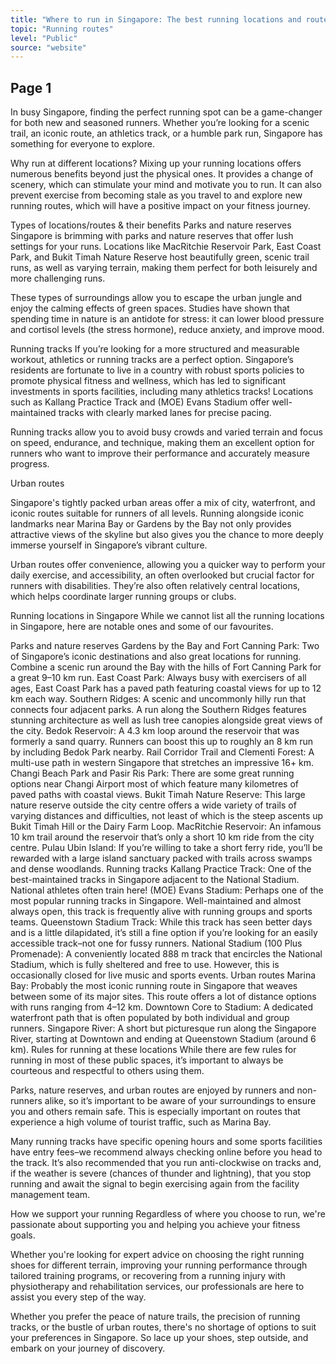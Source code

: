 ```yaml
---
title: "Where to run in Singapore: The best running locations and routes"
topic: "Running routes"
level: "Public"
source: "website"
---
```


## Page 1
In busy Singapore, finding the perfect running spot can be a game-changer for both new and seasoned runners. Whether you’re looking for a scenic trail, an iconic route, an athletics track, or a humble park run, Singapore has something for everyone to explore.

Why run at different locations?
Mixing up your running locations offers numerous benefits beyond just the physical ones. It provides a change of scenery, which can stimulate your mind and motivate you to run. It can also prevent exercise from becoming stale as you travel to and explore new running routes, which will have a positive impact on your fitness journey.

Types of locations/routes & their benefits
Parks and nature reserves
Singapore is brimming with parks and nature reserves that offer lush settings for your runs. Locations like MacRitchie Reservoir Park, East Coast Park, and Bukit Timah Nature Reserve host beautifully green, scenic trail runs, as well as varying terrain, making them perfect for both leisurely and more challenging runs.

These types of surroundings allow you to escape the urban jungle and enjoy the calming effects of green spaces. Studies have shown that spending time in nature is an antidote for stress: it can lower blood pressure and cortisol levels (the stress hormone), reduce anxiety, and improve mood.

Running tracks
If you’re looking for a more structured and measurable workout, athletics or running tracks are a perfect option. Singapore’s residents are fortunate to live in a country with robust sports policies to promote physical fitness and wellness, which has led to significant investments in sports facilities, including many athletics tracks! Locations such as Kallang Practice Track and (MOE) Evans Stadium offer well-maintained tracks with clearly marked lanes for precise pacing.

Running tracks allow you to avoid busy crowds and varied terrain and focus on speed, endurance, and technique, making them an excellent option for runners who want to improve their performance and accurately measure progress.

Urban routes

Singapore's tightly packed urban areas offer a mix of city, waterfront, and iconic routes suitable for runners of all levels. Running alongside iconic landmarks near Marina Bay or Gardens by the Bay not only provides attractive views of the skyline but also gives you the chance to more deeply immerse yourself in Singapore’s vibrant culture.

Urban routes offer convenience, allowing you a quicker way to perform your daily exercise, and accessibility, an often overlooked but crucial factor for runners with disabilities. They’re also often relatively central locations, which helps coordinate larger running groups or clubs.

Running locations in Singapore
While we cannot list all the running locations in Singapore, here are notable ones and some of our favourites.

Parks and nature reserves
Gardens by the Bay and Fort Canning Park: Two of Singapore’s iconic destinations and also great locations for running. Combine a scenic run around the Bay with the hills of Fort Canning Park for a great 9–10 km run.
East Coast Park: Always busy with exercisers of all ages, East Coast Park has a paved path featuring coastal views for up to 12 km each way.
Southern Ridges: A scenic and uncommonly hilly run that connects four adjacent parks. A run along the Southern Ridges features stunning architecture as well as lush tree canopies alongside great views of the city.
Bedok Reservoir: A 4.3 km loop around the reservoir that was formerly a sand quarry. Runners can boost this up to roughly an 8 km run by including Bedok Park nearby.
Rail Corridor Trail and Clementi Forest: A multi-use path in western Singapore that stretches an impressive 16+ km.
Changi Beach Park and Pasir Ris Park: There are some great running options near Changi Airport most of which feature many kilometres of paved paths with coastal views.
Bukit Timah Nature Reserve: This large nature reserve outside the city centre offers a wide variety of trails of varying distances and difficulties, not least of which is the steep ascents up Bukit Timah Hill or the Dairy Farm Loop.
MacRitchie Reservoir: An infamous 10 km trail around the reservoir that’s only a short 10 km ride from the city centre.
Pulau Ubin Island: If you’re willing to take a short ferry ride, you’ll be rewarded with a large island sanctuary packed with trails across swamps and dense woodlands.
Running tracks
Kallang Practice Track: One of the best-maintained tracks in Singapore adjacent to the National Stadium. National athletes often train here!
(MOE) Evans Stadium: Perhaps one of the most popular running tracks in Singapore. Well-maintained and almost always open, this track is frequently alive with running groups and sports teams.
Queenstown Stadium Track: While this track has seen better days and is a little dilapidated, it’s still a fine option if you’re looking for an easily accessible track–not one for fussy runners.
National Stadium (100 Plus Promenade): A conveniently located 888 m track that encircles the National Stadium, which is fully sheltered and free to use. However, this is occasionally closed for live music and sports events.
Urban routes
Marina Bay: Probably the most iconic running route in Singapore that weaves between some of its major sites. This route offers a lot of distance options with runs ranging from 4–12 km.
Downtown Core to Stadium: A dedicated waterfront path that is often populated by both individual and group runners.
Singapore River: A short but picturesque run along the Singapore River, starting at Downtown and ending at Queenstown Stadium (around 6 km).
Rules for running at these locations
While there are few rules for running in most of these public spaces, it’s important to always be courteous and respectful to others using them.

Parks, nature reserves, and urban routes are enjoyed by runners and non-runners alike, so it’s important to be aware of your surroundings to ensure you and others remain safe. This is especially important on routes that experience a high volume of tourist traffic, such as Marina Bay.

Many running tracks have specific opening hours and some sports facilities have entry fees–we recommend always checking online before you head to the track. It’s also recommended that you run anti-clockwise on tracks and, if the weather is severe (chances of thunder and lightning), that you stop running and await the signal to begin exercising again from the facility management team.

How we support your running
Regardless of where you choose to run, we're passionate about supporting you and helping you achieve your fitness goals.

Whether you're looking for expert advice on choosing the right running shoes for different terrain, improving your running performance through tailored training programs, or recovering from a running injury with physiotherapy and rehabilitation services, our professionals are here to assist you every step of the way.

Whether you prefer the peace of nature trails, the precision of running tracks, or the bustle of urban routes, there's no shortage of options to suit your preferences in Singapore. So lace up your shoes, step outside, and embark on your journey of discovery.